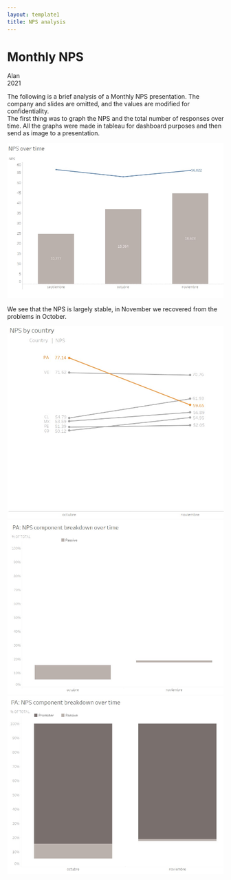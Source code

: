 ```yaml
---
layout: template1
title: NPS analysis
---
```


Monthly NPS
================
Alan<br />
2021<br />

<p>The following is a brief analysis of a Monthly NPS presentation. The company and slides are omitted, and the values are modified for confidentiality.<br />
The first thing was to graph the NPS and the total number of responses over time. All the graphs were made in tableau for dashboard purposes and then send as image to a presentation.</p>

<div class="bigcenterimgcontainer">
<img src="img/npstime.jpg" alt style>
</div>

We see that the NPS is largely stable, in November we recovered from the problems in October. 

<div class="bigcenterimgcontainer">
<img src="img/npsbycountry.jpg" alt style>
</div>

<div class="bigcenterimgcontainer">
<img src="img/panpspass.jpg" alt style>
</div>

<div class="bigcenterimgcontainer">
<img src="img/panpsprom.jpg" alt style>
</div>

<div class="bigcenterimgcontainer">
<img src="img/panpspdes1.jpg" alt style>
</div>


<div class="bigcenterimgcontainer">
<img src="img/panpspdes2.jpg" alt style>
</div>



